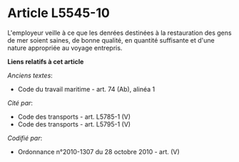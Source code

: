 # Article L5545-10

L'employeur veille à ce que les denrées destinées à la restauration des gens de mer soient saines, de bonne qualité, en
quantité suffisante et d'une nature appropriée au voyage entrepris.

**Liens relatifs à cet article**

_Anciens textes_:

  - Code du travail maritime - art. 74 (Ab), alinéa 1

_Cité par_:

  - Code des transports - art. L5785-1 (V)
  - Code des transports - art. L5795-1 (V)

_Codifié par_:

  - Ordonnance n°2010-1307 du 28 octobre 2010 - art. (V)
